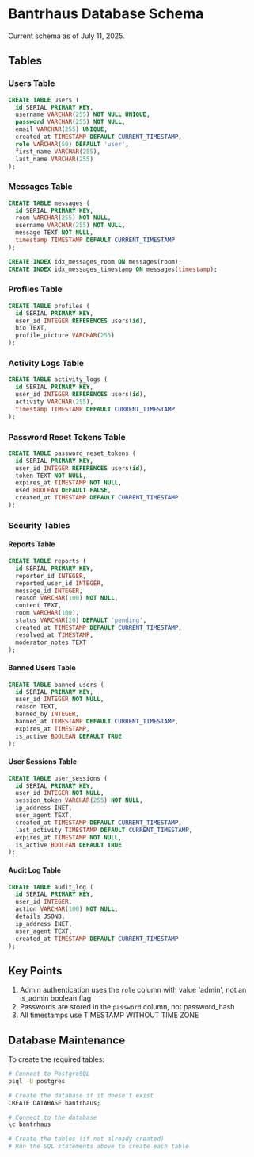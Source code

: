 # Bantrhaus Database Schema

Current schema as of July 11, 2025.

## Tables

### Users Table
```sql
CREATE TABLE users (
  id SERIAL PRIMARY KEY,
  username VARCHAR(255) NOT NULL UNIQUE,
  password VARCHAR(255) NOT NULL,
  email VARCHAR(255) UNIQUE,
  created_at TIMESTAMP DEFAULT CURRENT_TIMESTAMP,
  role VARCHAR(50) DEFAULT 'user',
  first_name VARCHAR(255),
  last_name VARCHAR(255)
);
```

### Messages Table
```sql
CREATE TABLE messages (
  id SERIAL PRIMARY KEY,
  room VARCHAR(255) NOT NULL,
  username VARCHAR(255) NOT NULL,
  message TEXT NOT NULL,
  timestamp TIMESTAMP DEFAULT CURRENT_TIMESTAMP
);

CREATE INDEX idx_messages_room ON messages(room);
CREATE INDEX idx_messages_timestamp ON messages(timestamp);
```

### Profiles Table
```sql
CREATE TABLE profiles (
  id SERIAL PRIMARY KEY,
  user_id INTEGER REFERENCES users(id),
  bio TEXT,
  profile_picture VARCHAR(255)
);
```

### Activity Logs Table
```sql
CREATE TABLE activity_logs (
  id SERIAL PRIMARY KEY,
  user_id INTEGER REFERENCES users(id),
  activity VARCHAR(255),
  timestamp TIMESTAMP DEFAULT CURRENT_TIMESTAMP
);
```

### Password Reset Tokens Table
```sql
CREATE TABLE password_reset_tokens (
  id SERIAL PRIMARY KEY,
  user_id INTEGER REFERENCES users(id),
  token TEXT NOT NULL,
  expires_at TIMESTAMP NOT NULL,
  used BOOLEAN DEFAULT FALSE,
  created_at TIMESTAMP DEFAULT CURRENT_TIMESTAMP
);
```

### Security Tables

#### Reports Table
```sql
CREATE TABLE reports (
  id SERIAL PRIMARY KEY,
  reporter_id INTEGER,
  reported_user_id INTEGER,
  message_id INTEGER,
  reason VARCHAR(100) NOT NULL,
  content TEXT,
  room VARCHAR(100),
  status VARCHAR(20) DEFAULT 'pending',
  created_at TIMESTAMP DEFAULT CURRENT_TIMESTAMP,
  resolved_at TIMESTAMP,
  moderator_notes TEXT
);
```

#### Banned Users Table
```sql
CREATE TABLE banned_users (
  id SERIAL PRIMARY KEY,
  user_id INTEGER NOT NULL,
  reason TEXT,
  banned_by INTEGER,
  banned_at TIMESTAMP DEFAULT CURRENT_TIMESTAMP,
  expires_at TIMESTAMP,
  is_active BOOLEAN DEFAULT TRUE
);
```

#### User Sessions Table
```sql
CREATE TABLE user_sessions (
  id SERIAL PRIMARY KEY,
  user_id INTEGER NOT NULL,
  session_token VARCHAR(255) NOT NULL,
  ip_address INET,
  user_agent TEXT,
  created_at TIMESTAMP DEFAULT CURRENT_TIMESTAMP,
  last_activity TIMESTAMP DEFAULT CURRENT_TIMESTAMP,
  expires_at TIMESTAMP NOT NULL,
  is_active BOOLEAN DEFAULT TRUE
);
```

#### Audit Log Table
```sql
CREATE TABLE audit_log (
  id SERIAL PRIMARY KEY,
  user_id INTEGER,
  action VARCHAR(100) NOT NULL,
  details JSONB,
  ip_address INET,
  user_agent TEXT,
  created_at TIMESTAMP DEFAULT CURRENT_TIMESTAMP
);
```

## Key Points

1. Admin authentication uses the `role` column with value 'admin', not an is_admin boolean flag
2. Passwords are stored in the `password` column, not password_hash
3. All timestamps use TIMESTAMP WITHOUT TIME ZONE

## Database Maintenance

To create the required tables:

```bash
# Connect to PostgreSQL
psql -U postgres

# Create the database if it doesn't exist
CREATE DATABASE bantrhaus;

# Connect to the database
\c bantrhaus

# Create the tables (if not already created)
# Run the SQL statements above to create each table
```
